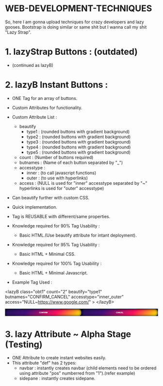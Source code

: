 # WEB-DEVELOPMENT-TECHNIQUES
So, here I am gonna upload techniques for crazy developers and lazy gooses. Bootstrap is doing similar or same shit but I wanna call my shit "Lazy Strap".

# 1. lazyStrap Buttons : (outdated)
* (continued as lazyB)

# 2. lazyB Instant Buttons :
* ONE Tag for an array of buttons.
* Custom Attributes for functionality.
* Custom Attribute List :
  * beautify 
    * type1 : (rounded buttons with gradient background)
    * type2 : (rounded buttons with gradient background)
    * type3 : (rounded buttons with gradient background)
    * type4 : (rounded buttons with gradient background)
    * type5 : (rounded buttons with gradient background)
  * count : (Number of buttons required)
  * butnames : (Name of each button separated by "_")
  * accesstype :
    * inner : (to call javascript functions)
    * outer : (to use with hyperlinks)
  * access : (NULL is used for "inner" accesstype separated by "~" hyperlinks is used for "outer" accesstype)
* Can beautify further with custom CSS.
* Quick implementation.
* Tag is REUSABLE with different/same properties.
* Knowledge required for 90% Tag Usability :
  * Basic HTML.(Use beautify attribute for intant deployment).
* Knowledge required for 95% Tag Usability :
  * Basic HTML + Minimal CSS.
* Knowledge required for 100% Tag Usability :
  * Basic HTML + Minimal Javascript.
  
* Example Tag Used : 

\<lazyB class="obt1" count="2" beautify="type1" butnames="CONFIRM_CANCEL" accesstype="inner_outer" access="NULL~https://www.google.com/" \>
\</lazyB\>

![Output of above tag](https://github.com/akatsukioshiro/WEB-DEVELOPMENT-TECHNIQUES/blob/master/image/img.png)

# 3. lazy Attribute ~ Alpha Stage (Testing)
* ONE Attribute to create instant websites easily.
* This attribute "def" has 2 types:
  * navbar : instantly creates navbar (child elements need to be ordered using attribute "pos" numberred from "1").(refer example)
  * sidepane : instantly creates sidepane.

